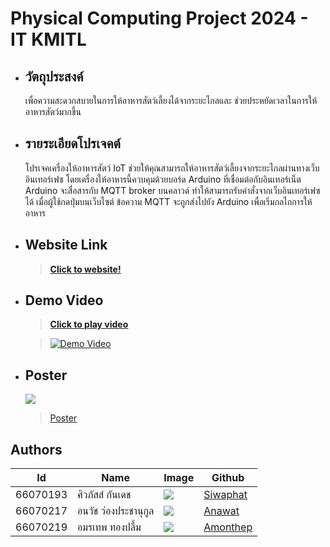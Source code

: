 #  Physical Computing Project 2024 - IT KMITL


+ ## วัตถุประสงค์
  เพื่อความสะดวกสบายในการให้อาหารสัตว์เลี้ยงได้จากระยะไกลและ ช่วยประหยัดเวลาในการให้อาหารสัตว์มากขึ้น
      
+ ## รายระเอียดโปรเจคต์
   โปรเจคเครื่องให้อาหารสัตว์ IoT ช่วยให้คุณสามารถให้อาหารสัตว์เลี้ยงจากระยะไกลผ่านทางเว็บอินเทอร์เฟซ โดยเครื่องให้อาหารนี้ควบคุมด้วยบอร์ด Arduino ที่เชื่อมต่อกับอินเทอร์เน็ต Arduino จะสื่อสารกับ MQTT broker บนคลาวด์ ทำให้สามารถรับคำสั่งจากเว็บอินเทอร์เฟซได้ เมื่อผู้ใช้กดปุ่มบนเว็บไซต์ ข้อความ MQTT จะถูกส่งไปยัง Arduino เพื่อเริ่มกลไกการให้อาหาร

+ ## Website Link
   > **[Click to website!](https://niflheimz-p.github.io/Automatic-Pet-Feeder-XD.github.io/ "Click to go to Peet")**  

+    ## Demo Video
        >**[Click to play video](https://youtu.be/VrihpKA9MAQ?si=ZQRwr_F1Q7HnONHN)**
        
     >  [![Demo Video](https://media.discordapp.net/attachments/1158975045713010698/1300842229027311789/IMG_8461.jpg?ex=67259afb&is=6724497b&hm=204022b47133bed8df15a42e7f0c2eff924a92b3092b681616bcd850c5f0aaa5&=&format=webp&width=405&height=305)](https://www.youtube.com/watch?v=VrihpKA9MAQ)
+   ## Poster
    
    <img src="https://media.discordapp.net/attachments/851282066070700082/1301907128176345088/Automatic_Pet_Feeder_XD_page-0001.jpg?ex=67262eff&is=6724dd7f&hm=1a16de182f81ddc76e061d61139276fdbbeb1bae42c0a01ba122c50e696ffdd3&=&format=webp&width=428&height=605" />

    >[Poster](Automatic-Pet-Feeder-XD.pdf)
    
## Authors

| Id       | Name                  | Image                                                                 | Github                                   |
|----------|------------------------|-----------------------------------------------------------------------|------------------------------------------|
| 66070193 | ศิวภัสส์ กันเดช       | <img src="https://media.discordapp.net/attachments/1163849458296033310/1299731873848885288/8E9F70C7-1183-4C5E-9EBE-DB8B72DEC9DF.jpg?ex=67258562&is=672433e2&hm=591b3123b2ce4970092ddb38228912a781c30d96e90712a5efc5b1d3908c0aa2&=&format=webp&width=100&height=120" /> | [Siwaphat](https://github.com/NiflheimZ-P) |
| 66070217 | อนวัช ว่องประชานุกูล  | <img src="https://media.discordapp.net/attachments/1163849458296033310/1301898549478559816/IMG_1471.jpg?ex=67262702&is=6724d582&hm=c39679a48669d3d1122c5f76dac65962e1a02921a40e7ad1eb67ddf1bf02eba5&=&format=webp&width=100&height=120" /> | [Anawat](https://github.com/66070217Aun)    |
| 66070219 | อมรเทพ ทองปลื้ม        | <img src="https://media.discordapp.net/attachments/1158975045713010698/1301898549222572072/50057.jpg?ex=67262702&is=6724d582&hm=535f743b9700d1f573983e03c8414685398c67d2f77fa67aa96b0ffaaf98ad6b&=&format=webp&width=100&height=120" /> | [Amonthep](https://github.com/66070217Aun) |
